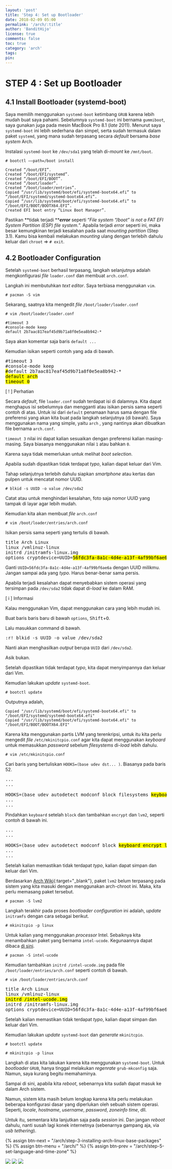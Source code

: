 ```yaml
---
layout: 'post'
title: 'Step 4: Set up Bootloader'
date: 2018-02-09 05:00
permalink: '/arch/:title'
author: 'BanditHijo'
license: true
comments: false
toc: true
category: 'arch'
tags:
pin:
---
```



# STEP 4 : Set up Bootloader

## 4.1 Install Bootloader \(systemd-boot\)

Saya memilih menggunakan `systemd-boot` ketimbang `GRUB` karena lebih mudah buat saya pahami. Sebelumnya `systemd-boot` ini bernama `gummiboot`, saya gunakan juga pada mesin MacBook Pro 8.1 \(_late_ 2011\). Menurut saya `systemd-boot` ini lebih sederhana dan simpel, serta sudah termasuk dalam paket `systemd`, yang mana sudah terpasang secara _default_ bersama _base system_ Arch.

Instalasi `systemd-boot` ke `/dev/sda1` yang telah di-_mount_ ke `/mnt/boot`.

```
# bootctl ––path=/boot install
```

```
Created “/boot/EFI”.
Created “/boot/EFI/systemd”.
Created “/boot/EFI/BOOT”.
Created “/boot/loader”.
Created “/boot/loader/entries”.
Copied “/usr/lib/systemd/boot/efi/systemd-bootx64.efi” to “/boot/EFI/systemd/systemd-bootx64.efi”.
Copied “/usr/lib/systemd/boot/efi/systemd-bootx64.efi” to “/boot/EFI/BOOT/BOOTX64.EFI”.
Created EFI boot entry “Linux Boot Manager”.
```

Pastikan **tidak terjadi **_**error**_ seperti “_File system “/boot” is not a FAT EFI System Partition \(ESP\) file system._”. Apabila terjadi _error_ seperti ini, maka besar kemungkinan terjadi kesalahan pada saat _mounting partition_ \(Step 3.1\). Kamu bisa kembali melakukan _mounting_ ulang dengan terlebih dahulu keluar dari `chroot` =&gt; `# exit`.

## 4.2 Bootloader Configuration

Setelah `systemd-boot` berhasil terpasang, langkah selanjutnya adalah mengkonfigurasi _file_ `loader.conf` dan membuat `arch.conf`.

Langkah ini membutuhkan _text editor_. Saya terbiasa menggunakan `vim`.

```
# pacman -S vim
```

Sekarang, saatnya kita mengedit _file_ `/boot/loader/loader.conf`

```
# vim /boot/loader/loader.conf
```
```
#timeout 3
#console-mode keep
default 2b7aac817eaf45d9b71a8f0e5ea8b942-*
```
Saya akan komentar saja baris `default ...`

Kemudian isikan seperti contoh yang ada di bawah.

<pre>
#timeout 3
#console-mode keep
<mark>#</mark>default 2b7aac817eaf45d9b71a8f0e5ea8b942-*
<mark>default arch
timeout 0</mark>
</pre>

<!-- PERHATIAN -->
<div class="blockquote-red">
<div class="blockquote-red-title">[ ! ] Perhatian</div>
<p>Secara <i>default</i>, file <code>loader.conf</code> sudah terdapat isi di dalamnya. Kita dapat menghapus isi sebelumnya dan mengganti atau isikan persis sama seperti contoh di atas. Untuk isi dari <code>default</code> penamaan harus sama dengan file preferensi yang akan kita buat pada langkah selanjutnya (di bawah). Saya menggunakan nama yang simple, yaitu <code>arch</code> , yang nantinya akan dibuatkan file bernama <code>arch.conf</code>.</p>
<p><code>timeout 3</code> nilai ini dapat kalian sesuaikan dengan preferensi kalian masing-masing. Saya biasanya menggunakan nilai <code>1</code> atau bahkan <code>0</code>.</p>
<p>Karena saya tidak memerlukan untuk melihat <i>boot selection</i>.</p>
</div>

Apabila sudah dipastikan tidak terdapat _typo_, kalian dapat keluar dari Vim.

Tahap selanjutnya terlebih dahulu siapkan _smartphone_ atau kertas dan pulpen untuk mencatat nomor UUID.

```
# blkid -s UUID -o value /dev/sda2
```

Catat atau untuk menghindari kesalahan, foto saja nomor UUID yang tampak di layar agar lebih mudah.

Kemudian kita akan membuat _file_ `arch.conf`

```
# vim /boot/loader/entries/arch.conf
```

Isikan persis sama seperti yang tertulis di bawah.

<pre>
title Arch Linux
linux /vmlinuz-linux
initrd /initramfs-linux.img
options cryptdevice=UUID=<mark>56fdc3fa-8a1c-4d4e-a13f-4af99bf6ae6a</mark>:volume root=/dev/mapper/volume-root rw
</pre>

Ganti `UUID=56fdc3fa-8a1c-4d4e-a13f-4af99bf6ae6a` dengan UUID milikmu. Jangan sampai ada yang _typo_. Harus benar-benar sama persis.

Apabila terjadi  kesalahan dapat menyebabkan sistem operasi yang tersimpan pada `/dev/sda2` tidak dapat di-*load* ke dalam RAM.

<!-- INFORMATION -->
<div class="blockquote-blue">
<div class="blockquote-blue-title">[ i ] Informasi</div>
<p>Kalau menggunakan Vim, dapat menggunakan cara yang lebih mudah ini.</p>
<p>Buat baris baris baru di bawah <code>options</code>, <kbd>Shift</kbd>+<kbd>O</kbd>.</p>
<p>Lalu masukkan command di bawah.</p>
<pre>
:r! blkid -s UUID -o value /dev/sda2
</pre>
<p>Nanti akan menghasilkan <i>output</i> berupa <code>UUID</code> dari <code>/dev/sda2</code>.</p>
<p>Asik bukan.</p>

</div>

Setelah dipastikan tidak terdapat _typo_, kita dapat menyimpannya dan keluar dari Vim.

Kemudian lakukan _update_ `systemd-boot`.

```
# bootctl update
```
Outputnya adalah,
```
Copied "/usr/lib/systemd/boot/efi/systemd-bootx64.efi" to "/boot/EFI/systemd/systemd-bootx64.efi"
Copied "/usr/lib/systemd/boot/efi/systemd-bootx64.efi" to "/boot/EFI/BOOT/BOOTX64.EFI"
```

Karena kita menggunakan partis LVM yang terenkripsi, untuk itu kita perlu mengedit _file_ `/etc/mkinitcpio.conf` agar kita dapat menggunakan _keyboard_ untuk memasukkan _password_ sebelum _filesystems_ di-*load* lebih dahulu.

```
# vim /etc/mkinitcpio.conf
```

Cari baris yang bertuliskan `HOOKS=(base udev dst... )`. Biasanya pada baris 52.

<pre>
...
...

HOOKS=(base udev autodetect modconf block filesystems <mark>keyboard</mark> fsck)
...
...
</pre>

Pindahkan `keyboard` setelah `block` dan tambahkan `encrypt` dan `lvm2`, seperti contoh di bawah ini.

<pre>
...
...

HOOKS=(base udev autodetect modconf block <mark>keyboard encrypt lvm2</mark> filesystems fsck)
...
...
</pre>

Setelah kalian memastikan tidak terdapat _typo_, kalian dapat simpan dan keluar dari Vim.

Berdasarkan [Arch Wiki](https://wiki.archlinux.org/index.php/LVM#Configure_mkinitcpio){:target="_blank"}, paket `lvm2` belum terpasang pada sistem yang kita masuki dengan menggunakan arch-chroot ini. Maka, kita perlu memasang paket tersebut.

```
# pacman -S lvm2
```

Langkah terakhir pada proses _bootloader configuration_ ini adalah, _update_ `initramfs` dengan cara sebagai berikut.

```
# mkinitcpio -p linux
```

Untuk kalian yang menggunakan _processor_ Intel. Sebaiknya kita menambahkan paket yang bernama `intel-ucode`. Kegunaannya dapat dibaca [di sini](https://wiki.archlinux.org/index.php/Microcode).

```
# pacman -S intel-ucode
```

Kemudian tambahkan `initrd /intel-ucode.img` pada file `/boot/loader/entries/arch.conf` seperti contoh di bawah.

```
# vim /boot/loader/entries/arch.conf
```

<pre>
title Arch Linux
linux /vmlinuz-linux
<mark>initrd /intel-ucode.img</mark>
initrd /initramfs-linux.img
options cryptdevice=UUID=56fdc3fa-8a1c-4d4e-a13f-4af99bf6ae6a:volume root=/dev/mapper/volume-root rw
</pre>

Setelah kalian memastikan tidak terdapat _typo_, kalian dapat simpan dan keluar dari Vim.

Kemudian lakukan _update_ `systemd-boot` dan _generate_ `mkinitcpio`.

```
# bootctl update
```

```
# mkinitcpio -p linux
```

Langkah di atas kita lakukan karena kita menggunakan `systemd-boot`. Untuk _bootloader_ `GRUB`, hanya tinggal melakukan _regenrate_ `grub-mkconfig` saja. Namun, saya kurang begitu memahaminya.

Sampai di sini, apabila kita _reboot_, sebenarnya kita sudah dapat masuk ke dalam Arch sistem.

Namun, sistem kita masih belum lengkap karena kita perlu melakukan beberapa konfigurasi dasar yang diperlukan oleh sebuah sistem operasi. Seperti, _locale_, _hostname_, _username_, _password_, _zoneinfo_ _time_, dll.

Untuk itu, sementara kita lanjutkan saja pada _session_ ini. Dan jangan *reboot* dahulu, nanti susah lagi konek internetnya (sebenarnya gampang aja, via *usb tethering*).



<!-- NEXT PREV BUTTON -->
{% assign btn-next = "/arch/step-3-installing-arch-linux-base-packages" %}
{% assign btn-menu = "/arch/" %}
{% assign btn-prev = "/arch/step-5-set-language-and-time-zone" %}
<div class="post-nav">
<a class="btn-blue-l" href="{{ btn-next }}"><img class="btn-img" src="/assets/img/logo/logo_ap.png"></a>
<a class="btn-blue-c" href="{{ btn-menu }}"><img class="btn-img" src="/assets/img/logo/logo_menu.svg"></a>
<a class="btn-blue-r" href="{{ btn-prev }}"><img class="btn-img" src="/assets/img/logo/logo_an.png"></a>
</div>
